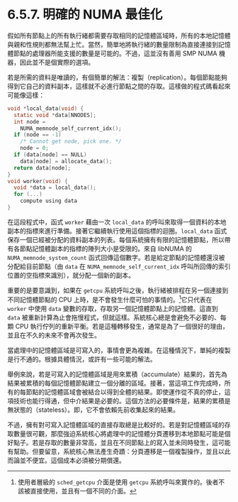 # 6.5.7. 明確的 NUMA 最佳化

假如所有節點上的所有執行緒都需要存取相同的記憶體區域時，所有的本地記憶體與親和性規則都無法幫上忙。當然，簡單地將執行緒的數量限制為直接連接到記憶體節點的處理器所能支援的數量是可能的。不過，這並沒有善用 SMP NUMA 機器，因此並不是個實際的選項。

若是所需的資料是唯讀的，有個簡單的解法：複製（replication）。每個節點能夠得到它自己的資料副本，這樣就不必進行節點之間的存取。這樣做的程式碼看起來可能像這樣：

```c
void *local_data(void) {
  static void *data[NNODES];
  int node =
    NUMA_memnode_self_current_idx();
  if (node == -1)
    /* Cannot get node, pick one. */
    node = 0;
  if (data[node] == NULL)
    data[node] = allocate_data();
  return data[node];
}
void worker(void) {
  void *data = local_data();
  for (...)
    compute using data
}
```

在這段程式中，函式 `worker` 藉由一次 `local_data` 的呼叫來取得一個資料的本地副本的指標來進行準備。接著它繼續執行使用這個指標的迴圈。`local_data` 函式保存一個已經被分配的資料副本的列表。每個系統擁有有限的記憶體節點，所以帶有各節點記憶體副本的指標的陣列大小是受限的。來自 libNUMA 的 `NUMA_memnode_system_count` 函式回傳這個數字。若是給定節點的記憶體還沒被分配給目前節點（由 `data` 在 `NUMA_memnode_self_current_idx` 呼叫所回傳的索引位置的空指標來識別），就分配一個新的副本。

重要的是要意識到，如果在 `getcpu` 系統呼叫之後，執行緒被排程在另一個連接到不同記憶體節點的 CPU 上時，是不會發生什麼可怕的事情的。[^43]它只代表在 `worker` 中使用 `data` 變數的存取，存取另一個記憶體節點上的記憶體。這直到 `data` 被重新計算為止會拖慢程式，但就這樣。系統核心總是會避免不必要的、每顆 CPU 執行佇列的重新平衡。若是這種轉移發生，通常是為了一個很好的理由，並且在不久的未來不會再次發生。

當處理中的記憶體區域是可寫入的，事情會更為複雜。在這種情況下，單純的複製是行不通的。根據具體情況，或許有一些可能的解法。

舉例來說，若是可寫入的記憶體區域是用來累積（accumulate）結果的，首先為結果被累積的每個記憶體節點建立一個分離的區域。接著，當這項工作完成時，所有的每節點的記憶體區域會被結合以得到全體的結果。即使運作從不真的停止，這項技術也能行得通，但中介結果是必要的。這個方法的必要條件是，結果的累積是無狀態的（stateless）。即，它不會依賴先前收集起來的結果。

不過，擁有對可寫入記憶體區域的直接存取總是比較好的。若是對記憶體區域的存取數量很可觀，那麼強迫系統核心將處理中的記憶體分頁遷移到本地節點可能是個好點子。若是存取的數量非常高，並且在不同節點上的寫入並未同時發生，這可能有幫助。但要留意，系統核心無法產生奇蹟：分頁遷移是一個複製操作，並且以此而論並不便宜。這個成本必須被分期償還。



[^43]: 使用者層級的 `sched_getcpu` 介面是使用 `getcpu` 系統呼叫來實作的。後者不該被直接使用，並且有一個不同的介面。

